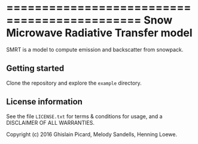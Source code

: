 =============================================
Snow Microwave Radiative Transfer model
=============================================

SMRT is a model to compute emission and backscatter from snowpack.

Getting started
------------------

Clone the repository and explore the ``example`` directory.

License information
--------------------

See the file ``LICENSE.txt`` for terms & conditions for usage, and a DISCLAIMER OF ALL
WARRANTIES.

Copyright (c) 2016 Ghislain Picard, Melody Sandells, Henning Loewe.


